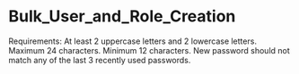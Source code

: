 # Bulk_User_and_Role_Creation

Requirements: At least 2 uppercase letters and 2 lowercase letters. Maximum 24 characters. Minimum 12 characters. New password should not match any of the last 3 recently used passwords.
